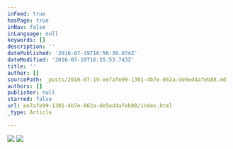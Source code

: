 ```yaml
---
inFeed: true
hasPage: true
inNav: false
inLanguage: null
keywords: []
description: ''
datePublished: '2016-07-19T16:56:30.074Z'
dateModified: '2016-07-19T16:55:53.743Z'
title: ''
author: []
sourcePath: _posts/2016-07-19-ee7afe99-1301-4b7e-862a-de5ed4afeb88.md
authors: []
publisher: null
starred: false
url: ee7afe99-1301-4b7e-862a-de5ed4afeb88/index.html
_type: Article

---
```

![](https://the-grid-user-content.s3-us-west-2.amazonaws.com/874f2481-d64f-4578-9368-ce1c017c1c56.jpg)
![](https://the-grid-user-content.s3-us-west-2.amazonaws.com/14cba8a0-13e2-4c90-bba4-11e6e9b08fee.jpg)